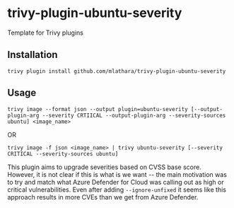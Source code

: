 # trivy-plugin-ubuntu-severity
Template for Trivy plugins


## Installation
```shell
trivy plugin install github.com/mlathara/trivy-plugin-ubuntu-severity
```

## Usage

```shell
trivy image --format json --output plugin=ubuntu-severity [--output-plugin-arg --severity CRTIICAL --output-plugin-arg --severity-sources ubuntu] <image_name>
```

OR

```shell
trivy image -f json <image_name> | trivy ubuntu-severity [--severity CRITICAL --severity-sources ubuntu]
```

This plugin aims to upgrade severities based on CVSS base score. However, it is not clear if this is what is we want -- the main motivation was to try and match what Azure Defender for Cloud was calling out as high or critical vulnerabilities. Even after adding `--ignore-unfixed` it seems like this approach results in more CVEs than we get from Azure Defender.